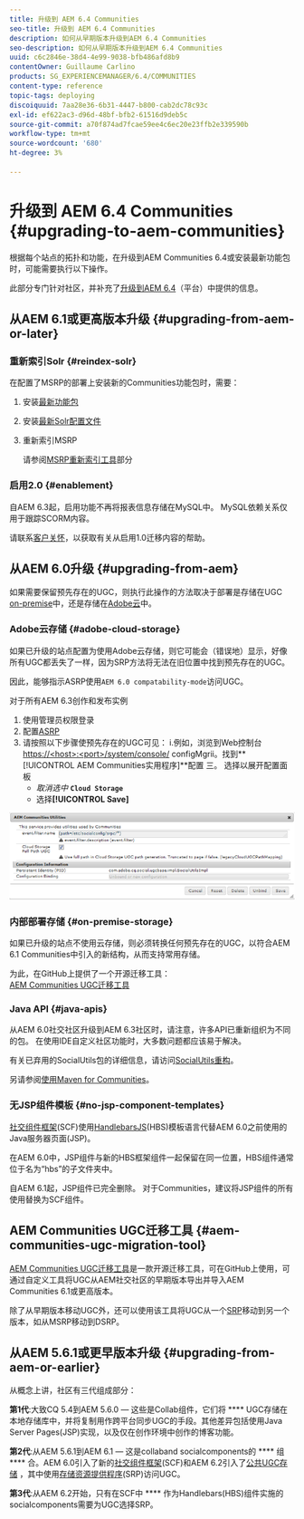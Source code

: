 ```yaml
---
title: 升级到 AEM 6.4 Communities
seo-title: 升级到 AEM 6.4 Communities
description: 如何从早期版本升级到AEM 6.4 Communities
seo-description: 如何从早期版本升级到AEM 6.4 Communities
uuid: c6c2846e-38d4-4e99-9038-bfb486afd8b9
contentOwner: Guillaume Carlino
products: SG_EXPERIENCEMANAGER/6.4/COMMUNITIES
content-type: reference
topic-tags: deploying
discoiquuid: 7aa28e36-6b31-4447-b800-cab2dc78c93c
exl-id: ef622ac3-d96d-48bf-bfb2-61516d9deb5c
source-git-commit: a70f874ad7fcae59ee4c6ec20e23ffb2e339590b
workflow-type: tm+mt
source-wordcount: '680'
ht-degree: 3%

---
```


# 升级到 AEM 6.4 Communities {#upgrading-to-aem-communities}

根据每个站点的拓扑和功能，在升级到AEM Communities 6.4或安装最新功能包时，可能需要执行以下操作。

此部分专门针对社区，并补充了[升级到AEM 6.4](../../help/sites-deploying/upgrade.md)（平台）中提供的信息。

## 从AEM 6.1或更高版本升级 {#upgrading-from-aem-or-later}

### 重新索引Solr {#reindex-solr}

在配置了MSRP的部署上安装新的Communities功能包时，需要：

1. 安装[最新功能包](deploy-communities.md#latestfeaturepack)
2. 安装[最新Solr配置文件](msrp.md#upgrading)
3. 重新索引MSRP

   请参阅[MSRP重新索引工具](msrp.md#msrp-reindex-tool)部分

### 启用2.0 {#enablement}

自AEM 6.3起，启用功能不再将报表信息存储在MySQL中。 MySQL依赖关系仅用于跟踪SCORM内容。

请联系[客户关怀](https://helpx.adobe.com/cn/marketing-cloud/contact-support.html)，以获取有关从启用1.0迁移内容的帮助。

## 从AEM 6.0升级 {#upgrading-from-aem}

如果需要保留预先存在的UGC，则执行此操作的方法取决于部署是存储在UGC [on-premise](#on-premise-storage)中，还是存储在[Adobe云](#adobe-cloud-storage)中。

### Adobe云存储 {#adobe-cloud-storage}

如果已升级的站点配置为使用Adobe云存储，则它可能会（错误地）显示，好像所有UGC都丢失了一样，因为SRP方法将无法在旧位置中找到预先存在的UGC。

因此，能够指示ASRP使用`AEM 6.0 compatability-mode`访问UGC。

对于所有AEM 6.3创作和发布实例

1. 使用管理员权限登录
2. 配置[ASRP](asrp.md)
3. 请按照以下步骤使预先存在的UGC可见：
i.例如，浏览到Web控制台
   [https://&lt;host>:&lt;port>/system/console/](http://localhost:4502/system/console/configMgr)
configMgrii。找到**[!UICONTROL AEM Communities实用程序]**配置
三。 选择以展开配置面板
   * *取消选中* **`Cloud Storage`**
   * 选择&#x200B;**[!UICONTROL Save]**

![chlimage_1-126](assets/chlimage_1-126.png)

### 内部部署存储 {#on-premise-storage}

如果已升级的站点不使用云存储，则必须转换任何预先存在的UGC，以符合AEM 6.1 Communities中引入的新结构，从而支持常用存储。

为此，在GitHub上提供了一个开源迁移工具：\
[AEM Communities UGC迁移工具](https://github.com/Adobe-Marketing-Cloud/communities-ugc-migration)

### Java API {#java-apis}

从AEM 6.0社交社区升级到AEM 6.3社区时，请注意，许多API已重新组织为不同的包。 在使用IDE自定义社区功能时，大多数问题都应该易于解决。

有关已弃用的SocialUtils包的详细信息，请访问[SocialUtils重构](socialutils.md)。

另请参阅[使用Maven for Communities](maven.md)。

### 无JSP组件模板 {#no-jsp-component-templates}

[社交组件框架](scf.md)(SCF)使用[HandlebarsJS](https://handlebarsjs.com/)(HBS)模板语言代替AEM 6.0之前使用的Java服务器页面(JSP)。

在AEM 6.0中，JSP组件与新的HBS框架组件一起保留在同一位置，HBS组件通常位于名为“hbs”的子文件夹中。

自AEM 6.1起，JSP组件已完全删除。 对于Communities，建议将JSP组件的所有使用替换为SCF组件。

## AEM Communities UGC迁移工具 {#aem-communities-ugc-migration-tool}

[AEM Communities UGC迁移工具](https://github.com/Adobe-Marketing-Cloud/communities-ugc-migration)是一款开源迁移工具，可在GitHub上使用，可通过自定义工具将UGC从AEM社交社区的早期版本导出并导入AEM Communities 6.1或更高版本。

除了从早期版本移动UGC外，还可以使用该工具将UGC从一个[SRP](working-with-srp.md)移动到另一个版本，如从MSRP移动到DSRP。

## 从AEM 5.6.1或更早版本升级 {#upgrading-from-aem-or-earlier}

从概念上讲，社区有三代组成部分：

**第1代**:大致CQ 5.4到AEM 5.6.0 — 这些是Collab组件，它们将 **** UGC存储在本地存储库中，并将复制用作跨平台同步UGC的手段。其他差异包括使用Java Server Pages(JSP)实现，以及仅在创作环境中创作的博客功能。

**第2代**:从AEM 5.6.1到AEM 6.1 — 这是collaband socialcomponents的 **** 组 **** 合。AEM 6.0引入了新的[社交组件框架](scf.md)(SCF)和AEM 6.2引入了[公共UGC存储](working-with-srp.md) ，其中使用[存储资源提供程序](srp.md)(SRP)访问UGC。

**第3代**:从AEM 6.2开始，只有在SCF中 **** 作为Handlebars(HBS)组件实施的socialcomponents需要为UGC选择SRP。
